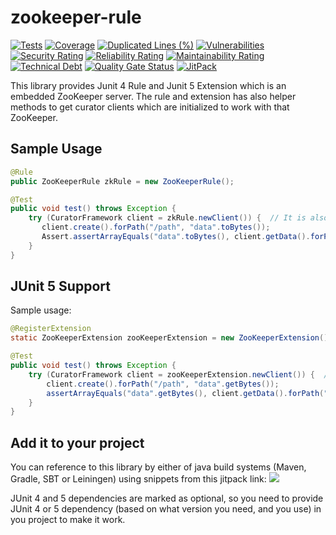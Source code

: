 # zookeeper-rule

[![Tests](https://github.com/sahabpardaz/zookeeper-rule/actions/workflows/maven-verify.yml/badge.svg?branch=master)](https://github.com/sahabpardaz/zookeeper-rule/actions/workflows/maven-verify.yml)
[![Coverage](https://sonarcloud.io/api/project_badges/measure?project=sahabpardaz_zookeeper-rule&metric=coverage)](https://sonarcloud.io/dashboard?id=sahabpardaz_zookeeper-rule)
[![Duplicated Lines (%)](https://sonarcloud.io/api/project_badges/measure?project=sahabpardaz_zookeeper-rule&metric=duplicated_lines_density)](https://sonarcloud.io/dashboard?id=sahabpardaz_zookeeper-rule)
[![Vulnerabilities](https://sonarcloud.io/api/project_badges/measure?project=sahabpardaz_zookeeper-rule&metric=vulnerabilities)](https://sonarcloud.io/dashboard?id=sahabpardaz_zookeeper-rule)
[![Security Rating](https://sonarcloud.io/api/project_badges/measure?project=sahabpardaz_zookeeper-rule&metric=security_rating)](https://sonarcloud.io/dashboard?id=sahabpardaz_zookeeper-rule)
[![Reliability Rating](https://sonarcloud.io/api/project_badges/measure?project=sahabpardaz_zookeeper-rule&metric=reliability_rating)](https://sonarcloud.io/dashboard?id=sahabpardaz_zookeeper-rule)
[![Maintainability Rating](https://sonarcloud.io/api/project_badges/measure?project=sahabpardaz_zookeeper-rule&metric=sqale_rating)](https://sonarcloud.io/dashboard?id=sahabpardaz_zookeeper-rule)
[![Technical Debt](https://sonarcloud.io/api/project_badges/measure?project=sahabpardaz_zookeeper-rule&metric=sqale_index)](https://sonarcloud.io/dashboard?id=sahabpardaz_zookeeper-rule)
[![Quality Gate Status](https://sonarcloud.io/api/project_badges/measure?project=sahabpardaz_zookeeper-rule&metric=alert_status)](https://sonarcloud.io/dashboard?id=sahabpardaz_zookeeper-rule)
[![JitPack](https://jitpack.io/v/sahabpardaz/zookeeper-rule.svg)](https://jitpack.io/#sahabpardaz/zookeeper-rule)

This library provides Junit 4 Rule and Junit 5 Extension which is an embedded ZooKeeper server.
The rule and extension has also helper methods to get curator clients which are initialized to work with that ZooKeeper.

## Sample Usage
 
 ```java
 @Rule
 public ZooKeeperRule zkRule = new ZooKeeperRule();
 
 @Test
 public void test() throws Exception {
     try (CuratorFramework client = zkRule.newClient()) {  // It is also possible to create a client on a specific namespace
        client.create().forPath("/path", "data".toBytes());
        Assert.assertArrayEquals("data".toBytes(), client.getData().forPath("/path"));
     }
 }
 ```
## JUnit 5 Support

Sample usage:

```java
@RegisterExtension
static ZooKeeperExtension zooKeeperExtension = new ZooKeeperExtension();

@Test
public void test() throws Exception {
    try (CuratorFramework client = zooKeeperExtension.newClient()) {  // It is also possible to create a client on a specific namespace
        client.create().forPath("/path", "data".getBytes());
        assertArrayEquals("data".getBytes(), client.getData().forPath("/path"));
    }
}
```

 ## Add it to your project
 You can reference to this library by either of java build systems (Maven, Gradle, SBT or Leiningen) using snippets from this jitpack link:
 [![](https://jitpack.io/v/sahabpardaz/zookeeper-rule.svg)](https://jitpack.io/#sahabpardaz/zookeeper-rule)

JUnit 4 and 5 dependencies are marked as optional, so you need to provide JUnit 4 or 5 dependency
(based on what version you need, and you use) in you project to make it work.
